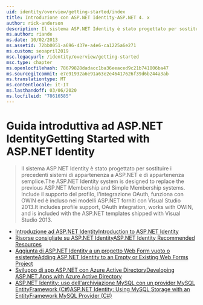 ```yaml
---
uid: identity/overview/getting-started/index
title: Introduzione con ASP.NET Identity-ASP.NET 4. x
author: rick-anderson
description: Il sistema ASP.NET Identity è stato progettato per sostituire i precedenti sistemi di appartenenza a ASP.NET e di appartenenza semplice. Include il supporto del profilo, l'integrazione OAuth...
ms.author: riande
ms.date: 10/02/2013
ms.assetid: 72bb0051-a696-437e-a4e6-ca1225a6e271
ms.custom: seoapril2019
msc.legacyurl: /identity/overview/getting-started
msc.type: chapter
ms.openlocfilehash: 78679828dadacc1ba36eeaced9c21b741806ba47
ms.sourcegitcommit: e7e91932a6e91a63e2e46417626f39d6b244a3ab
ms.translationtype: MT
ms.contentlocale: it-IT
ms.lasthandoff: 03/06/2020
ms.locfileid: "78616585"
---
```

# <a name="getting-started-with-aspnet-identity"></a><span data-ttu-id="789fc-104">Guida introduttiva ad ASP.NET Identity</span><span class="sxs-lookup"><span data-stu-id="789fc-104">Getting Started with ASP.NET Identity</span></span>

> <span data-ttu-id="789fc-105">Il sistema ASP.NET Identity è stato progettato per sostituire i precedenti sistemi di appartenenza a ASP.NET e di appartenenza semplice.</span><span class="sxs-lookup"><span data-stu-id="789fc-105">The ASP.NET Identity system is designed to replace the previous ASP.NET Membership and Simple Membership systems.</span></span> <span data-ttu-id="789fc-106">Include il supporto del profilo, l'integrazione OAuth, funziona con OWIN ed è incluso nei modelli ASP.NET forniti con Visual Studio 2013.</span><span class="sxs-lookup"><span data-stu-id="789fc-106">It includes profile support, OAuth integration, works with OWIN, and is included with the ASP.NET templates shipped with Visual Studio 2013.</span></span>

- [<span data-ttu-id="789fc-107">Introduzione ad ASP.NET Identity</span><span class="sxs-lookup"><span data-stu-id="789fc-107">Introduction to ASP.NET Identity</span></span>](introduction-to-aspnet-identity.md)
- [<span data-ttu-id="789fc-108">Risorse consigliate su ASP.NET Identity</span><span class="sxs-lookup"><span data-stu-id="789fc-108">ASP.NET Identity Recommended Resources</span></span>](aspnet-identity-recommended-resources.md)
- [<span data-ttu-id="789fc-109">Aggiunta di ASP.NET Identity a un progetto Web Form vuoto o esistente</span><span class="sxs-lookup"><span data-stu-id="789fc-109">Adding ASP.NET Identity to an Empty or Existing Web Forms Project</span></span>](adding-aspnet-identity-to-an-empty-or-existing-web-forms-project.md)
- [<span data-ttu-id="789fc-110">Sviluppo di app ASP.NET con Azure Active Directory</span><span class="sxs-lookup"><span data-stu-id="789fc-110">Developing ASP.NET Apps with Azure Active Directory</span></span>](developing-aspnet-apps-with-windows-azure-active-directory.md)
- [<span data-ttu-id="789fc-111">ASP.NET Identity: uso dell'archiviazione MySQL con un provider MySQL EntityFramework (C#)</span><span class="sxs-lookup"><span data-stu-id="789fc-111">ASP.NET Identity: Using MySQL Storage with an EntityFramework MySQL Provider (C#)</span></span>](aspnet-identity-using-mysql-storage-with-an-entityframework-mysql-provider.md)

